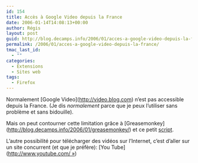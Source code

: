 ```yaml
---
id: 154
title: Accès à Google Video depuis la France
date: 2006-01-14T14:08:13+00:00
author: Régis
layout: post
guid: http://blog.decamps.info/2006/01/acces-a-google-video-depuis-la-france/
permalink: /2006/01/acces-a-google-video-depuis-la-france/
tmac_last_id:
  - ""
categories:
  - Extensions
  - Sites web
tags:
  - Firefox
---
```

Normalement \[Google Video\](http://video.blog.com) n’est pas accessible depuis la France. (Je dis _normalement_ parce que je peux l’utiliser sans problème et sans bidouille).

Mais on peut contourner cette limitation grâce à \[Greasemonkey\](http://blog.decamps.info/2006/01/greasemonkey/) et ce petit   <a alt="Script greasemonkey pour accéder à google video depuis la France" href="http://www.prendreuncafe.com/blog/2006/01/09/376-acces-a-google-video-depuis-la-france-grace-a-greasemonkey">script</a>.

L’autre possibilité pour télécharger des vidéos sur l’Internet, c’est d’aller sur un site concurrent (et que je préfère): \[You Tube\](http://www.youtube.com/ »)
